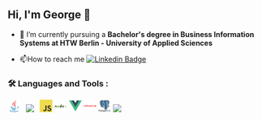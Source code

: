 
## Hi, I'm George 👋

<!-- I'm a a forever student -->

- :seedling: I’m currently pursuing a **Bachelor's degree in Business Information Systems at HTW Berlin - University of Applied Sciences**

- :mailbox:How to reach me  [![Linkedin Badge](https://img.shields.io/badge/-LinkedIn-blue?style=flat&logo=Linkedin&logoColor=white)](https://www.linkedin.com/in/george-slight-neira/)


### :hammer_and_wrench: Languages and Tools :
<p align="left">
 <code><img height="25" src="https://raw.githubusercontent.com/devicons/devicon/master/icons/java/java-original.svg"> </code>
 <code><img height="25" src="https://www.vectorlogo.zone/logos/springio/springio-icon.svg"> </code>
 <code><img height="25" src="https://raw.githubusercontent.com/github/explore/80688e429a7d4ef2fca1e82350fe8e3517d3494d/topics/javascript/javascript.png"></code>
 <code><img height="25" src="https://raw.githubusercontent.com/devicons/devicon/master/icons/nodejs/nodejs-original-wordmark.svg"></code>
 <code><img height="25" src="https://raw.githubusercontent.com/github/explore/80688e429a7d4ef2fca1e82350fe8e3517d3494d/topics/vue/vue.png"></code>
 <code><img height="25" src="https://raw.githubusercontent.com/devicons/devicon/master/icons/oracle/oracle-original.svg"></code>
 <code><img height="25" src="https://raw.githubusercontent.com/devicons/devicon/master/icons/postgresql/postgresql-original-wordmark.svg"></code>
 <code><img height="25" src="https://www.vectorlogo.zone/logos/git-scm/git-scm-icon.svg"></code>
</p>
